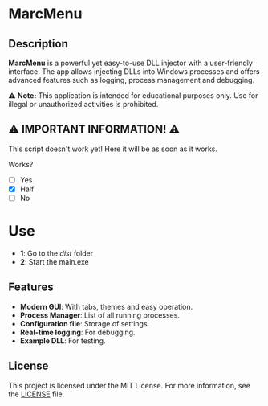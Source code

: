 # MarcMenu

## Description

**MarcMenu** is a powerful yet easy-to-use DLL injector with a user-friendly interface. The app allows injecting DLLs into Windows processes and offers advanced features such as logging, process management and debugging.

⚠ **Note:** This application is intended for educational purposes only. Use for illegal or unauthorized activities is prohibited.

## ⚠ IMPORTANT INFORMATION! ⚠

This script doesn't work yet!
Here it will be as soon as it works.

Works?
- [ ] Yes
- [x] Half
- [ ] No

# Use

- **1**: Go to the *dist* folder
- **2**: Start the main.exe

## Features

- **Modern GUI**: With tabs, themes and easy operation.
- **Process Manager**: List of all running processes.
- **Configuration file**: Storage of settings.
- **Real-time logging**: For debugging.
- **Example DLL**: For testing.
  
## License

This project is licensed under the MIT License. For more information, see the [LICENSE](LICENSE) file.
